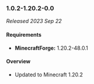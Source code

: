 ### 1.0.2-1.20.2-0.0

_Released 2023 Sep 22_

#### Requirements
- **MinecraftForge:** 1.20.2-48.0.1

#### Overview

- Updated to Minecraft 1.20.2